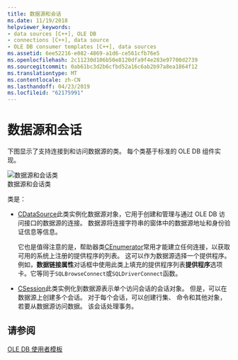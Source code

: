 ```yaml
---
title: 数据源和会话
ms.date: 11/19/2018
helpviewer_keywords:
- data sources [C++], OLE DB
- connections [C++], data source
- OLE DB consumer templates [C++], data sources
ms.assetid: 6ee52216-e082-4869-a1d6-ce561cfb76e5
ms.openlocfilehash: 2c11230d106b50e8120dfa9f4e283e97700d2739
ms.sourcegitcommit: 0ab61bc3d2b6cfbd52a16c6ab2b97a8ea1864f12
ms.translationtype: MT
ms.contentlocale: zh-CN
ms.lasthandoff: 04/23/2019
ms.locfileid: "62175991"
---
```

# <a name="data-sources-and-sessions"></a>数据源和会话

下图显示了支持连接到和访问数据源的类。 每个类基于标准的 OLE DB 组件实现。

![数据源和会话类](../../data/oledb/media/vcdatasourcesessionclasses.gif "数据源和会话类") <br/>
数据源和会话类

类是：

- [CDataSource](../../data/oledb/cdatasource-class.md)此类实例化数据源对象，它用于创建和管理与通过 OLE DB 访问接口的数据源的连接。 数据源将连接字符串的窗体中的数据源地址和身份验证信息等信息。

   它也是值得注意的是，帮助器类[CEnumerator](../../data/oledb/cenumerator-class.md)常用才能建立任何连接，以获取可用的系统上注册的提供程序的列表。 这可以作为数据源选择一个提供程序。 例如，**数据链接属性**对话框中使用此类上填充的提供程序列表**提供程序**选项卡。它等同于`SQLBrowseConnect`或`SQLDriverConnect`函数。

- [CSession](../../data/oledb/csession-class.md)此类实例化到数据源表示单个访问会话的会话对象。 但是，可以在数据源上创建多个会话。 对于每个会话，可以创建行集、 命令和其他对象，若要从数据源访问数据。 该会话处理事务。

## <a name="see-also"></a>请参阅

[OLE DB 使用者模板](../../data/oledb/ole-db-consumer-templates-cpp.md)